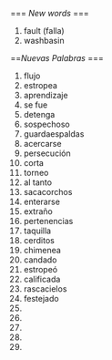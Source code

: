 === *New words* ===

1. fault (falla)
2. washbasin

==*Nuevas Palabras* ===

1. flujo
2. estropea
3. aprendizaje
4. se fue
5. detenga
6. sospechoso
7. guardaespaldas
8. acercarse
9. persecución
10. corta
11. torneo
12. al tanto
13. sacacorchos
14. enterarse
15. extraño
16. pertenencias
17. taquilla
18. cerditos
19. chimenea
20. candado
21. estropeó
22. calificada
23. rascacielos
24. festejado
25. 
26. 
27. 
28. 
29.  
